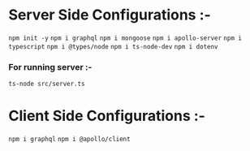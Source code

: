 # Server Side Configurations :-

`npm init -y`
`npm i graphql`
`npm i mongoose`
`npm i apollo-server`
`npm i typescript`
`npm i @types/node`
`npm i ts-node-dev`
`npm i dotenv`

### For running server :-
`ts-node src/server.ts`

# Client Side Configurations :-
`npm i graphql`
`npm i @apollo/client`